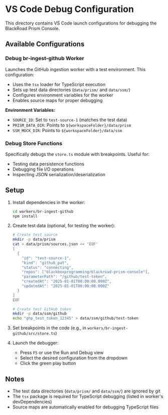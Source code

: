 # VS Code Debug Configuration

This directory contains VS Code launch configurations for debugging the BlackRoad Prism Console.

## Available Configurations

### Debug br-ingest-github Worker

Launches the GitHub ingestion worker with a test environment. This configuration:
- Uses the `tsx` loader for TypeScript execution
- Sets up test data directories (`data/prism/` and `data/ssm/`)
- Configures environment variables for the worker
- Enables source maps for proper debugging

**Environment Variables:**
- `SOURCE_ID`: Set to `test-source-1` (matches the test data)
- `PRISM_DATA_DIR`: Points to `${workspaceFolder}/data/prism`
- `SSM_MOCK_DIR`: Points to `${workspaceFolder}/data/ssm`

### Debug Store Functions

Specifically debugs the `store.ts` module with breakpoints. Useful for:
- Testing data persistence functions
- Debugging file I/O operations
- Inspecting JSON serialization/deserialization

## Setup

1. Install dependencies in the worker:
   ```bash
   cd workers/br-ingest-github
   npm install
   ```

2. Create test data (optional, for testing the worker):
   ```bash
   # Create test source
   mkdir -p data/prism
   cat > data/prism/sources.json << 'EOF'
   [
     {
       "id": "test-source-1",
       "kind": "github_pat",
       "status": "connecting",
       "repos": ["blackboxprogramming/blackroad-prism-console"],
       "parameterPath": "/github/test-token",
       "createdAt": "2025-01-01T00:00:00.000Z",
       "updatedAt": "2025-01-01T00:00:00.000Z"
     }
   ]
   EOF
   
   # Create test GitHub token
   mkdir -p data/ssm/github
   echo "ghp_test_token_12345" > data/ssm/github/test-token
   ```

3. Set breakpoints in the code (e.g., in `workers/br-ingest-github/src/store.ts`)

4. Launch the debugger:
   - Press `F5` or use the Run and Debug view
   - Select the desired configuration from the dropdown
   - Click the green play button

## Notes

- The test data directories (`data/prism/` and `data/ssm/`) are ignored by git
- The `tsx` package is required for TypeScript debugging (listed in worker's devDependencies)
- Source maps are automatically enabled for debugging TypeScript files
